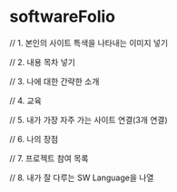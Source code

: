 # softwareFolio

//        1.  본인의 사이트 특색을 나타내는 이미지 넣기

//        2. 내용 목차 넣기

//        3. 나에 대한 간략한 소개

//        4. 교육

//        5. 내가 가장 자주 가는 사이트 연결(3개 연결)

//   6. 나의 장점

 //       7. 프로젝트 참여 목록

  //      8. 내가 잘 다루는 SW Language을 나열
        
        
